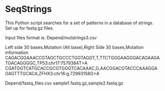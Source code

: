 # SeqStrings

This Python script searches for a set of patterns in a database of strings.
Set up for fastq.gz files.

Input files format is:
Depend/mutstrings3.csv

Left side 30 bases,Mutation (Alt base),Right Side 30 bases,Mutation information
CAGACGGAAACCGTAGCTGCCCTGGTAGGT,T,TTCTGGGAAGGGACAGAAGATGACAGGGGC,TP53:chr17:7579384T>A
CGATGGTCATGCACCGCGTGGGTCACAAAC,G,AACGGACGTACCCAAAGGAGAGTTTGCACA,ZFHX3:chr16:g.72993158G>A

Depend/fastq_files.csv
sample1.fastq.gz,sample2.fastq.gz

